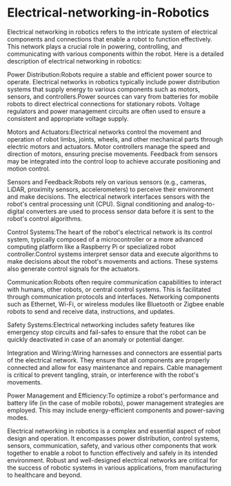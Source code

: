 # Electrical-networking-in-Robotics
Electrical networking in robotics refers to the intricate system of electrical components and connections that enable a robot to function effectively. This network plays a crucial role in powering, controlling, and communicating with various components within the robot. Here is a detailed description of electrical networking in robotics:

Power Distribution:Robots require a stable and efficient power source to operate. Electrical networks in robotics typically include power distribution systems that supply energy to various components such as motors, sensors, and controllers.Power sources can vary from batteries for mobile robots to direct electrical connections for stationary robots. Voltage regulators and power management circuits are often used to ensure a consistent and appropriate voltage supply.

Motors and Actuators:Electrical networks control the movement and operation of robot limbs, joints, wheels, and other mechanical parts through electric motors and actuators.
Motor controllers manage the speed and direction of motors, ensuring precise movements. Feedback from sensors may be integrated into the control loop to achieve accurate positioning and motion control.

Sensors and Feedback:Robots rely on various sensors (e.g., cameras, LiDAR, proximity sensors, accelerometers) to perceive their environment and make decisions.
The electrical network interfaces sensors with the robot's central processing unit (CPU). Signal conditioning and analog-to-digital converters are used to process sensor data before it is sent to the robot's control algorithms.

Control Systems:The heart of the robot's electrical network is its control system, typically composed of a microcontroller or a more advanced computing platform like a Raspberry Pi or specialized robot controller.Control systems interpret sensor data and execute algorithms to make decisions about the robot's movements and actions. These systems also generate control signals for the actuators.

Communication:Robots often require communication capabilities to interact with humans, other robots, or central control systems. This is facilitated through communication protocols and interfaces.
Networking components such as Ethernet, Wi-Fi, or wireless modules like Bluetooth or Zigbee enable robots to send and receive data, instructions, and updates.

Safety Systems:Electrical networking includes safety features like emergency stop circuits and fail-safes to ensure that the robot can be quickly deactivated in case of an anomaly or potential danger.

Integration and Wiring:Wiring harnesses and connectors are essential parts of the electrical network. They ensure that all components are properly connected and allow for easy maintenance and repairs.
Cable management is critical to prevent tangling, strain, or interference with the robot's movements.

Power Management and Efficiency:To optimize a robot's performance and battery life (in the case of mobile robots), power management strategies are employed. This may include energy-efficient components and power-saving modes.

Electrical networking in robotics is a complex and essential aspect of robot design and operation. It encompasses power distribution, control systems, sensors, communication, safety, and various other components that work together to enable a robot to function effectively and safely in its intended environment. Robust and well-designed electrical networks are critical for the success of robotic systems in various applications, from manufacturing to healthcare and beyond.

